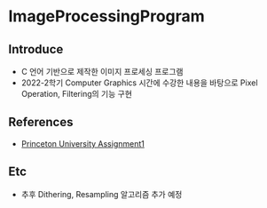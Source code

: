 # ImageProcessingProgram

## Introduce

- C 언어 기반으로 제작한 이미지 프로세싱 프로그램
- 2022-2학기 Computer Graphics 시간에 수강한 내용을 바탕으로 Pixel Operation, Filtering의 기능 구현

## References

- [Princeton University Assignment1](https://www.cs.princeton.edu/courses/archive/spring18/cos426/assign/A1/examples.html#toc5.1)


## Etc
-  추후 Dithering, Resampling 알고리즘 추가 예정
